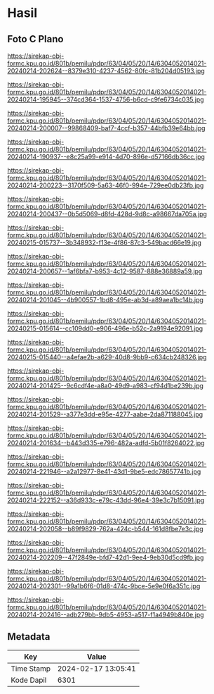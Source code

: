 # Hasil

## Foto C Plano

https://sirekap-obj-formc.kpu.go.id/801b/pemilu/pdpr/63/04/05/20/14/6304052014021-20240214-202624--8379e310-4237-4562-80fc-81b204d05193.jpg

https://sirekap-obj-formc.kpu.go.id/801b/pemilu/pdpr/63/04/05/20/14/6304052014021-20240214-195945--374cd364-1537-4756-b6cd-c9fe6734c035.jpg

https://sirekap-obj-formc.kpu.go.id/801b/pemilu/pdpr/63/04/05/20/14/6304052014021-20240214-200007--99868409-baf7-4ccf-b357-44bfb39e64bb.jpg

https://sirekap-obj-formc.kpu.go.id/801b/pemilu/pdpr/63/04/05/20/14/6304052014021-20240214-190937--e8c25a99-e914-4d70-896e-d57166db36cc.jpg

https://sirekap-obj-formc.kpu.go.id/801b/pemilu/pdpr/63/04/05/20/14/6304052014021-20240214-200223--3170f509-5a63-46f0-994e-729ee0db23fb.jpg

https://sirekap-obj-formc.kpu.go.id/801b/pemilu/pdpr/63/04/05/20/14/6304052014021-20240214-200437--0b5d5069-d8fd-428d-9d8c-a98667da705a.jpg

https://sirekap-obj-formc.kpu.go.id/801b/pemilu/pdpr/63/04/05/20/14/6304052014021-20240215-015737--3b348932-f13e-4f86-87c3-549bacd66e19.jpg

https://sirekap-obj-formc.kpu.go.id/801b/pemilu/pdpr/63/04/05/20/14/6304052014021-20240214-200657--1af6bfa7-b953-4c12-9587-888e36889a59.jpg

https://sirekap-obj-formc.kpu.go.id/801b/pemilu/pdpr/63/04/05/20/14/6304052014021-20240214-201045--4b900557-1bd8-495e-ab3d-a89aea1bc14b.jpg

https://sirekap-obj-formc.kpu.go.id/801b/pemilu/pdpr/63/04/05/20/14/6304052014021-20240215-015614--cc109dd0-e906-496e-b52c-2a9194e92091.jpg

https://sirekap-obj-formc.kpu.go.id/801b/pemilu/pdpr/63/04/05/20/14/6304052014021-20240215-015440--a4efae2b-a629-40d8-9bb9-c634cb248326.jpg

https://sirekap-obj-formc.kpu.go.id/801b/pemilu/pdpr/63/04/05/20/14/6304052014021-20240214-201425--9c6cdf4e-a8a0-49d9-a983-cf94d1be239b.jpg

https://sirekap-obj-formc.kpu.go.id/801b/pemilu/pdpr/63/04/05/20/14/6304052014021-20240214-201529--a377e3dd-e95e-4277-aabe-2da871188045.jpg

https://sirekap-obj-formc.kpu.go.id/801b/pemilu/pdpr/63/04/05/20/14/6304052014021-20240214-201634--b443d335-e796-482a-adfd-5b01f8264022.jpg

https://sirekap-obj-formc.kpu.go.id/801b/pemilu/pdpr/63/04/05/20/14/6304052014021-20240214-221946--a2a12977-8e41-43d1-9be5-edc78657741b.jpg

https://sirekap-obj-formc.kpu.go.id/801b/pemilu/pdpr/63/04/05/20/14/6304052014021-20240214-222152--a36d933c-e79c-43dd-96e4-39e3c7b15091.jpg

https://sirekap-obj-formc.kpu.go.id/801b/pemilu/pdpr/63/04/05/20/14/6304052014021-20240214-202058--b89f9829-762a-424c-b544-161d8fbe7e3c.jpg

https://sirekap-obj-formc.kpu.go.id/801b/pemilu/pdpr/63/04/05/20/14/6304052014021-20240214-202209--47f2849e-bfd7-42d1-9ee4-9eb30d5cd9fb.jpg

https://sirekap-obj-formc.kpu.go.id/801b/pemilu/pdpr/63/04/05/20/14/6304052014021-20240214-202301--99a1b6f6-01d8-474c-9bce-5e9e0f6a351c.jpg

https://sirekap-obj-formc.kpu.go.id/801b/pemilu/pdpr/63/04/05/20/14/6304052014021-20240214-202416--adb279bb-9db5-4953-a517-f1a4949b840e.jpg


## Metadata

| Key        | Value               |
| ---------- | ------------------- |
| Time Stamp | 2024-02-17 13:05:41 |
| Kode Dapil | 6301                |



